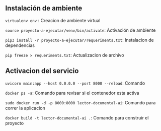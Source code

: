 
## Instalación de ambiente

`virtualenv env` : Creacion de ambiente virtual

`source proyecto-a-ejecutar/venv/bin/activate`: Activación de ambiente

`pip3 install -r proyecto-a-ejecutar/requeriments.txt`: Instalacion de dependencias

`pip freeze > requeriments.txt`: Actualizacion de archivo

## Activacion del servicio
`uvicorn main:app --host 0.0.0.0 --port 8000 --reload`: Comando

`docker ps -a`: Comando para revisar si el contenedor esta activa

`sudo docker run -d -p 8000:8000 lector-documental-ai`: Comando para correr la aplicacion

`docker build -t lector-documental-ai .`: Comando para construir el proyecto



